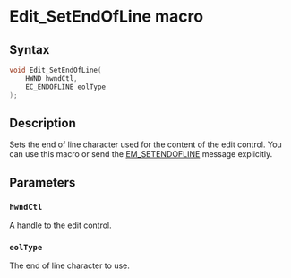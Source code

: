 # Edit_SetEndOfLine macro

## Syntax

```cpp
void Edit_SetEndOfLine(
    HWND hwndCtl,
    EC_ENDOFLINE eolType
);
```

## Description

Sets the end of line character used for the content of the edit control. You can use this macro or send the [EM_SETENDOFLINE](https://learn.microsoft.com/windows/desktop/controls/em-setendofline) message explicitly.

## Parameters

### `hwndCtl`

A handle to the edit control.

### `eolType`

The end of line character to use.